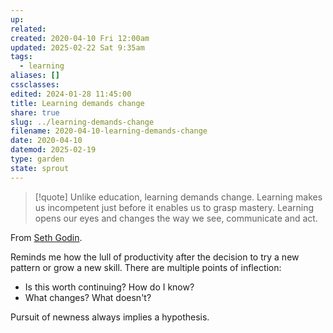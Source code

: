 ```yaml
---
up: 
related: 
created: 2020-04-10 Fri 12:00am
updated: 2025-02-22 Sat 9:35am
tags:
  - learning
aliases: []
cssclasses: 
edited: 2024-01-28 11:45:00
title: Learning demands change
share: true
slug: ../learning-demands-change
filename: 2020-04-10-learning-demands-change
date: 2020-04-10
datemod: 2025-02-19
type: garden
state: sprout
---
```


> [!quote]
> Unlike education, learning demands change. Learning makes us incompetent just before it enables us to grasp mastery. Learning opens our eyes and changes the way we see, communicate and act.

From [Seth Godin](https://www.unscrambled.sg/2020/04/18/seth-godin-you-can-learn-just-about-anything-now-so-what-did-you-learn-today/). 

Reminds me how the lull of productivity after the decision to try a new pattern or grow a new skill. There are multiple points of inflection: 

- Is this worth continuing? How do I know? 
- What changes? What doesn't?

Pursuit of newness always implies a hypothesis.
